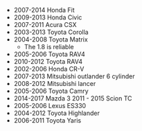 - 2007-2014 Honda Fit
- 2009-2013 Honda Civic
- 2007-2011 Acura CSX
- 2003-2013 Toyota Corolla
- 2004-2008 Toyota Matrix
	- The 1.8 is reliable
- 2005-2006 Toyota RAV4
- 2010-2012 Toyota RAV4
- 2002-2006 Honda CR-V
- 2007-2013 Mitsubishi outlander 6 cylinder
- 2008-2012 Mitsubishi lancer
- 2005-2006 Toyota Camry
- 2014-2017 Mazda 3
  2011 - 2015 Scion TC
- 2005-2006 Lexus ES330
- 2004-2012 Toyota Highlander
- 2006-2011 Toyota Yaris